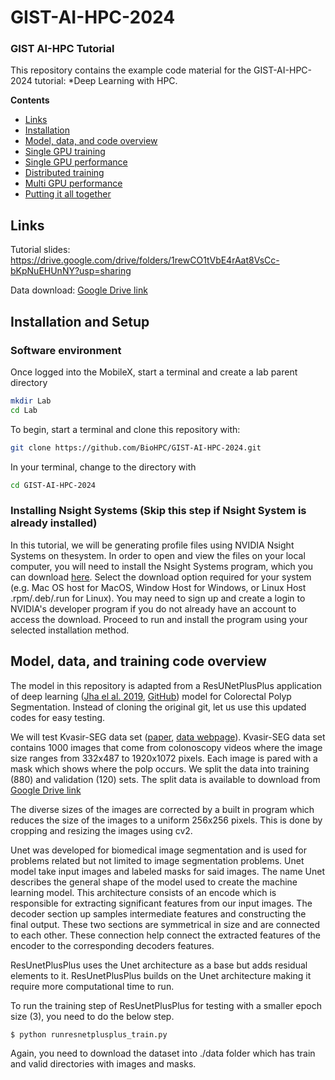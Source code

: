# GIST-AI-HPC-2024
### GIST AI-HPC Tutorial

This repository contains the example code material for the GIST-AI-HPC-2024 tutorial:
*Deep Learning with HPC.

**Contents**
* [Links](#links)
* [Installation](#installation-and-setup)
* [Model, data, and code overview](#model-data-and-training-code-overview)
* [Single GPU training](#single-gpu-training)
* [Single GPU performance](#single-gpu-performance-profiling-and-optimization)
* [Distributed training](#distributed-gpu-training)
* [Multi GPU performance](#multi-gpu-performance-profiling-and-optimization)
* [Putting it all together](#putting-it-all-together)

## Links

Tutorial slides: https://drive.google.com/drive/folders/1rewCO1tVbE4rAat8VsCc-bKpNuEHUnNY?usp=sharing

Data download: [Google Drive link](https://drive.google.com/drive/folders/1Ebs1zbAdwSWioZLMCorfn8Q5DLoChRYo?usp=sharing)

## Installation and Setup

### Software environment

Once logged into the MobileX, start a terminal and create a lab parent directory
```bash
mkdir Lab
cd Lab
```

To begin, start a terminal and clone this repository with:
```bash
git clone https://github.com/BioHPC/GIST-AI-HPC-2024.git
```
In your terminal, change to the directory with
```bash
cd GIST-AI-HPC-2024
```

### Installing Nsight Systems (Skip this step if Nsight System is already installed)
In this tutorial, we will be generating profile files using NVIDIA Nsight Systems on thesystem. In order to open and view the
files on your local computer, you will need to install the Nsight Systems program, which you can download [here](https://developer.nvidia.com/gameworksdownload#?search=nsight%20systems). Select the download option required for your system (e.g. Mac OS host for MacOS, Window Host for Windows, or Linux Host .rpm/.deb/.run for Linux). You may need to sign up and create a login to NVIDIA's developer program if you do not
already have an account to access the download. Proceed to run and install the program using your selected installation method.

## Model, data, and training code overview

The model in this repository is adapted from a ResUNetPlusPlus application of deep learning ([Jha el al. 2019](https://ieeexplore.ieee.org/document/8959021), [GitHub](https://github.com/DebeshJha/ResUNetPlusPlus)) model for Colorectal Polyp Segmentation. Instead of cloning the original git, let us use this updated codes for easy testing. 

We will test Kvasir-SEG data set ([paper](https://arxiv.org/abs/1911.07069), [data webpage](https://datasets.simula.no/kvasir-seg/)). Kvasir-SEG data set contains 1000 images that come from colonoscopy videos where the image size ranges from 332x487 to 1920x1072 pixels. Each image is pared with a mask which shows where the polp occurs. We split the data into training (880) and validation (120) sets. The split data is available to download from [Google Drive link](https://drive.google.com/drive/folders/1Ebs1zbAdwSWioZLMCorfn8Q5DLoChRYo?usp=sharing)

The diverse sizes of the images are corrected by a built in program which reduces the size of the images to a uniform 256x256 pixels.  This is done by cropping and resizing the images using cv2. 

Unet was developed for biomedical image segmentation and is used for problems related but not limited to image segmentation problems.  Unet model take input images and labeled masks for said images.  The name Unet describes the general shape of the model used to create the machine learning model.  This architecture consists of an encode which is responsible for extracting significant features from our input images.  The decoder section up samples intermediate features and constructing the final output.  These two sections are symmetrical in size and are connected to each other.  These connection help connect the extracted features of the encoder to the corresponding decoders features.  

ResUnetPlusPlus uses the Unet architecture as a base but adds residual elements to it.  ResUnetPlusPlus builds on the Unet architecture making it require more computational time to run.

To run the training step of ResUnetPlusPlus for testing with a smaller epoch size (3), you need to do the below step.
```bash
$ python runresnetplusplus_train.py
```
Again, you need to download the dataset into ./data folder which has train and valid directories with images and masks.
